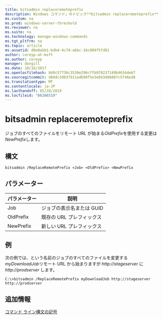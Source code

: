 ```yaml
---
title: bitsadmin replaceremoteprefix
description: Windows コマンド」のトピック**bitsadmin replaceremoteprefix** -ジョブのすべてのファイルをリモート URL が始まる*OldPrefix*を使用する変更は*NewPrefix*。
ms.custom: na
ms.prod: windows-server-threshold
ms.reviewer: na
ms.suite: na
ms.technology: manage-windows-commands
ms.tgt_pltfrm: na
ms.topic: article
ms.assetid: d0e0abb1-bdb4-4c74-abbc-16c809f5fd81
author: coreyp-at-msft
ms.author: coreyp
manager: dongill
ms.date: 10/16/2017
ms.openlocfilehash: 848c57736c3530e296cffb970237149b4634de67
ms.sourcegitcommit: d84dc3d037911ad698f5e3e84348b867c5f46ed8
ms.translationtype: MT
ms.contentlocale: ja-JP
ms.lasthandoff: 05/28/2019
ms.locfileid: "66266519"
---
```

# <a name="bitsadmin-replaceremoteprefix"></a>bitsadmin replaceremoteprefix



ジョブのすべてのファイルをリモート URL が始まる*OldPrefix*を使用する変更は*NewPrefix*します。

## <a name="syntax"></a>構文

```
bitsadmin /ReplaceRemotePrefix <Job> <OldPrefix> <NewPrefix
```

## <a name="parameters"></a>パラメーター

|パラメーター|説明|
|---------|-----------|
|Job|ジョブの表示名または GUID|
|OldPrefix|既存の URL プレフィックス|
|NewPrefix|新しい URL プレフィックス|

## <a name="examples"></a>例

次の例では、という名前のジョブのすべてのファイルを変更する*myDownloadJob*リモート URL から始まりますが *http://stageserver* に *http://prodserver* します。
```
C:\>bitsadmin /ReplaceRemotePrefix myDownloadJob http://stageserver http://prodserver
```

## <a name="additional-information"></a>追加情報

[コマンド ライン構文の記号](command-line-syntax-key.md)